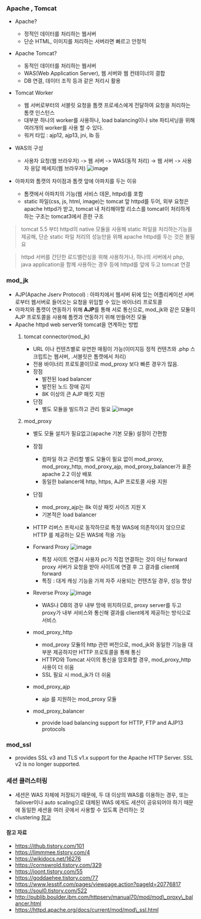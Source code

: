 ### Apache , Tomcat

* Apache?
    * 정적인 데이터를 처리하는 웹서버
    * 단순 HTML, 이미지를 처리하는 서버라면 빠르고 안정적
* Apache Tomcat?
    * 동적인 데이터를 처리하는 웹서버
    * WAS(Web Application Server), 웹 서버와 웹 컨테이너의 결합
    * DB 연결, 데이터 조작 등과 같은 처리시 활용
* Tomcat Worker
    * 웹 서버로부터의 서블릿 요청을 톰캣 프로세스에게 전달하여 요청을 처리하는 톰캣 인스턴스
    * 대부분 하나의 worker를 사용하나, load balancing이나 site 파티셔닝을 위해 여러개의 worker를 사용 할 수 있다.
    * 워커 타입 : ajp12, ajp13, jni, lb 등
* WAS의 구성
    * 사용자 요청(웹 브라우저) -> 웹 서버 -> WAS(동적 처리) -> 웹 서버 -> 사용자 응답 메세지(웹 브라우저)
    ![image](https://user-images.githubusercontent.com/42940194/71963976-1633a300-3240-11ea-846a-c601d117bc42.png)

* 아파치와 톰캣의 차이점과 톰캣 앞에 아파치를 두는 이유
    * 톰캣에서 아파치의 기능(웹 서비스 데몬, httpd)를 포함
    * static 파일(css, js, html, image)는 tomcat 앞 httpd를 두어, 외부 요청은 apache httpd가 받고, tomcat 내 처리해야할 리소스를 tomcat이 처리하게 하는 구조는 tomcat3에서 흔한 구조

> tomcat 5.5 부터 httpd의 native 모듈을 사용해 static 파일을 처리하는기능을 제공해, 단순 static 파일 처리의 성능만을 위해 apache httpd를 두는 것은 불필요

> httpd 서버를 간단한 로드밸런싱을 위해 사용하거나, 하나의 서버에서 php, java application을 함께 사용하는 경우 등에 httpd를 앞에 두고 tomcat 연결

### mod\_jk

* AJP(Apache Jserv Protocol) : 아파치에서 웹서버 뒤에 있는 어플리케이션 서버로부터 웹서버로 들어오는 요청을 위임할 수 있는 바이너리 프로토콜
* 아파치와 톰캣이 연동하기 위해 **AJP**를 통해 서로 통신으로, mod\_jk와 같은 모듈이 AJP 프로토콜을 사용해 톰캣과 연동하기 위해 만들어진 모듈
* Apache httpd web server와 tomcat을 연계하는 방법
    1. tomcat connector(mod\_jk)
        * URL 이나 컨텐츠별로 유연한 매핑이 가능(이미지등 정적 컨텐츠와 .php 스크립트는 웹서버, .서블릿은 톰캣에서 처리)
        * 전용 바이너리 프로토콜이므로 mod\_proxy 보다 빠른 경우가 많음.
        * 장점
            * 발전된 load balancer
            * 발전된 노드 장애 감지
            * 8K 이상의 큰 AJP 패킷 지원
        * 단점
            * 별도 모듈을 빌드하고 관리 필요
            ![image](https://user-images.githubusercontent.com/42940194/71964007-264b8280-3240-11ea-8cb5-5ac729fb582b.png)

    2. mod\_proxy
        * 별도 모듈 설치가 필요없고(apache 기본 모듈) 설정이 간편함
        * 장점
            * 컴파일 하고 관리할 별도 모듈이 필요 없이 mod\_proxy, mod\_proxy\_http, mod\_proxy\_ajp, mod\_proxy\_balancer가 표준 apache 2.2 이상 배포
            * 동일한 balancer에 http, https, AJP 프로토콜 사용 지원
        * 단점
            * mod\_proxy\_ajp는 8k 이상 패킷 사이즈 지원 X
            * 기본적은 load balancer
        * HTTP 리버스 프락시로 동작하므로 특정 WAS에 의존적이지 않으므로 HTTP 를 제공하는 모든 WAS에 적용 가능
        * Forward Proxy
        ![image](https://user-images.githubusercontent.com/42940194/71964052-37948f00-3240-11ea-94a6-cd87ad6e258b.png)

            * 특정 사이트 연결시 사용자 pc가 직접 연결하는 것이 아닌 forward proxy 서버가 요청을 받아 사이트에 연결 후 그 결과를 client에 forward
            * 특징 : 대게 캐싱 기능을 가져 자주 사용되는 컨텐츠일 경우, 성능 향상
        * Reverse Proxy
        ![image](https://user-images.githubusercontent.com/42940194/71964123-572bb780-3240-11ea-8248-4da546d40bf1.png)
            * WAS나 DB의 경우 내부 망에 위치하므로, proxy server를 두고 proxy가 내부 서비스와 통신해 결과를 client에게 제공하는 방식으로 서비스
        * mod\_proxy\_http
            * mod\_proxy 모듈의 http 관련 버전으로, mod\_jk와 동일한 기능을 대부분 제공하지만 HTTP 프로토콜을 통해 통신
            * HTTPD와 Tomcat 사이의 통신을 암호화할 경우, mod\_proxy\_http 사용이 더 쉬움
            * SSL 필요 시 mod\_jk가 더 쉬움
        * mod\_proxy\_ajp
            * ajp 를 지원하는 mod\_proxy 모듈
        * mod\_proxy\_balancer
            * provide load balancing support for HTTP, FTP and AJP13 protocols

### mod_ssl

* provides SSL v3 and TLS v1.x support for the Apache HTTP Server. SSL v2 is no longer supported.

### 세션 클러스터링

* 세션은 WAS 자체에 저장되기 때문에, 두 대 이상의 WAS를 이용하는 경우, 또는 failover이나 auto scaling으로 대체된 WAS 에게도 세션이 공유되어야 하기 때문에 동일한 세션을 여러 곳에서 사용할 수 있도록 관리하는 것
* clustering [참고](https://github.com/devOTTO/DevNote/blob/master/iaas-lb-clustering.md#%ED%81%B4%EB%9F%AC%EC%8A%A4%ED%84%B0%EB%A7%81)

#### 참고 자료

* https://ithub.tistory.com/101
* https://limmmee.tistory.com/4
* https://wikidocs.net/16276
* https://cornswrold.tistory.com/329
* https://joont.tistory.com/55
* https://goddaehee.tistory.com/77
* https://www.lesstif.com/pages/viewpage.action?pageId=20776817
* https://soul0.tistory.com/522
* http://publib.boulder.ibm.com/httpserv/manual70/mod/mod\_proxy\_balancer.html
* https://httpd.apache.org/docs/current/mod/mod\_ssl.html
